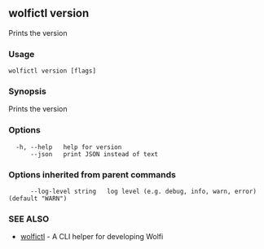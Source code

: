 ## wolfictl version

Prints the version

### Usage

```
wolfictl version [flags]
```

### Synopsis

Prints the version

### Options

```
  -h, --help   help for version
      --json   print JSON instead of text
```

### Options inherited from parent commands

```
      --log-level string   log level (e.g. debug, info, warn, error) (default "WARN")
```

### SEE ALSO

* [wolfictl](wolfictl.md)	 - A CLI helper for developing Wolfi

